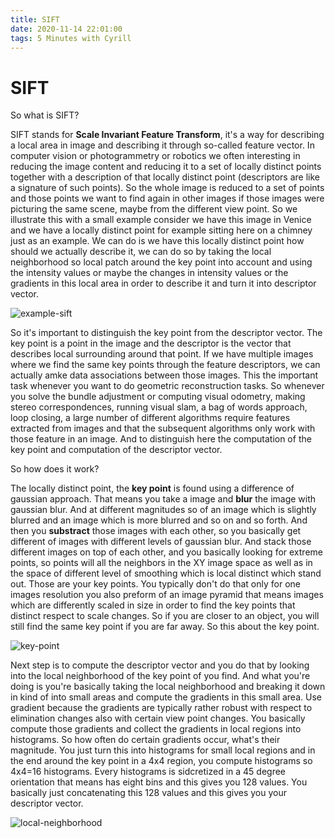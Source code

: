 ```yaml
---
title: SIFT
date: 2020-11-14 22:01:00
tags: 5 Minutes with Cyrill
---
```


# SIFT

So what is SIFT?

SIFT stands for **Scale Invariant Feature Transform**, it's a way for describing a local area in image and describing it through so-called feature vector. In computer vision or photogrammetry or robotics we often interesting in reducing the image content and reducing it to a set of locally distinct points together with a description of that locally distinct point (descriptors are like a signature of such points). So the whole image is reduced to a set of points and those points we want to find again in other images if those images were picturing the same scene, maybe from the different view point. So we illustrate this with a small example consider we have this image in Venice and we have a locally distinct point for example sitting here on a chimney just as an example. We can do is we have this locally distinct point how should we actually describe it, we can do so by taking the local neighborhood so local patch around the key point into account and using the intensity values or maybe the changes in intensity values or the gradients in this local area in order to describe it and turn it into descriptor vector.

![example-sift](example-sift.png)

So it's important to distinguish the key point from the descriptor vector. The key point is a point in the image and the descriptor is  the vector that describes local surrounding around that point. If we have multiple images where we find the same key points through the feature descriptors, we can actually amke data associations between those images. This the important task whenever you want to do geometric reconstruction tasks. So whenever you solve the bundle adjustment or computing visual odometry, making stereo correspondences, running visual slam, a bag of words approach, loop closing, a large number of different algorithms require features extracted from images and that the subsequent algorithms only work with those feature in an image. And to distinguish here the computation of the key point and computation of the descriptor vector.

So how does it work? 

The locally distinct point, the **key point** is found using a difference of gaussian approach. That means you take a image and **blur** the image with gaussian blur. And at different magnitudes so of an image which is slightly blurred and an image which is more blurred and so on and so forth. And then you **substract** those images with each other, so you basically get different of images with different levels of gaussian blur. And stack those different images on top of each other, and you basically looking for extreme points, so points will all the neighbors in the XY image space as well as in the space of different level of smoothing which is local distinct which stand out. Those are your key points. You typically don't do that only for one images resolution you also preform of an image pyramid that means images which are differently scaled in size in order to find the key points that distinct respect to scale changes. So if you are closer to an object, you will still find the same key point if you are far away. So this about the key point. 

![key-point](key-point.png)

Next step is to compute the descriptor vector and you do that by looking into the local neighborhood of the key point of you find. And what you're doing is you're basically taking the local neighborhood and breaking it down in kind of into small areas and compute the gradients in this small area. Use gradient because the gradients are typically rather robust with respect to elimination changes also with certain view point changes. You basically compute those gradients and collect the gradients in local regions into histograms. So how often do certain gradients occur, what's their magnitude. You just turn this into histograms for small local regions and in the end around the key point in a 4x4 region, you compute histograms so 4x4=16 histograms. Every histograms is sidcretized in a 45 degree orientation that means has eight bins and this gives you 128 values. You basically just concatenating this 128 values and this gives you your descriptor vector.

![local-neighborhood](local-neighborhood.png)